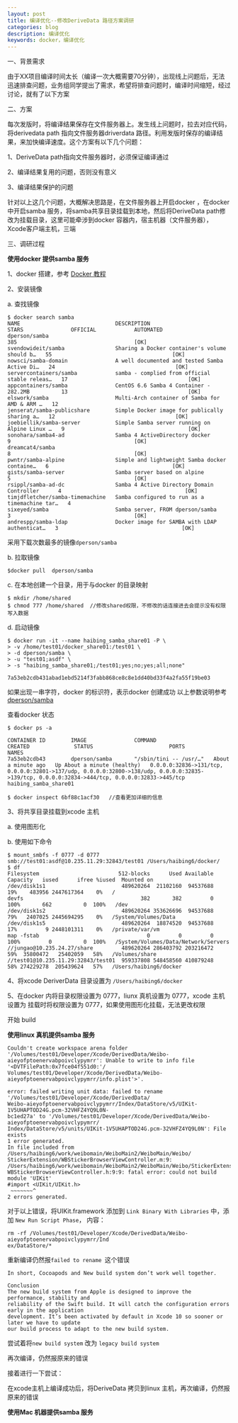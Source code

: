 ```yaml
---
layout: post
title: 编译优化--修改DeriveData 路径方案调研
categories: blog
description: 编译优化
keywords: docker，编译优化
---
```


一、背景需求

由于XX项目编译时间太长（编译一次大概需要70分钟），出现线上问题后，无法迅速排查问题，业务组同学提出了需求，希望将排查问题时，编译时间缩短，经过讨论，就有了以下方案

二、方案

每次发版时，将编译结果保存在文件服务器上。发生线上问题时，拉去对应代码，将derivedata  path 指向文件服务器driverdata 路径。利用发版时保存的编译结果，来加快编译速度。这个方案有以下几个问题：

1、DeriveData path指向文件服务器时，必须保证编译通过


2、编译结果复用的问题，否则没有意义


3、编译结果保护的问题

针对以上这几个问题，大概解决思路是，在文件服务器上开启docker ，在docker中开启samba 服务，将samba共享目录挂载到本地，然后将DeriveData path修改为挂载目录，这里可能牵涉到docker 容器内，宿主机器（文件服务器），Xcode客户端主机，三端



三、调研过程

<b>使用docker 提供samba 服务</b>

1、docker 搭建，参考 [Docker 教程](https://www.runoob.com/docker/docker-tutorial.html)

2、安装镜像


a. 查找镜像
 
```
$ docker search samba
NAME                              DESCRIPTION                                     STARS               OFFICIAL            AUTOMATED
dperson/samba                                                                     385                                     [OK]
svendowideit/samba                Sharing a Docker container's volume should b…   55                                      [OK]
nowsci/samba-domain               A well documented and tested Samba Active Di…   24                                      [OK]
servercontainers/samba            samba - complied from official stable releas…   17                                      [OK]
appcontainers/samba               CentOS 6.6 Samba 4 Container - 282.2MB          13                                      [OK]
elswork/samba                     Multi-Arch container of Samba for AMD & ARM …   12                                      
jenserat/samba-publicshare        Simple Docker image for publically sharing a…   12                                      [OK]
joebiellik/samba-server           Simple Samba server running on Alpine Linux …   9                                       [OK]
sonohara/samba4-ad                Samba 4 ActiveDirectory docker                  9                                       [OK]
dreamcat4/samba                                                                   8                                       [OK]
pwntr/samba-alpine                Simple and lightweight Samba docker containe…   6                                       [OK]
gists/samba-server                Samba server based on alpine                    5                                       [OK]
rsippl/samba-ad-dc                Samba 4 Active Directory Domain Controller      4                                       [OK]
timjdfletcher/samba-timemachine   Samba configured to run as a timemachine tar…   4                                       
sixeyed/samba                     Samba server, FROM dperson/samba                3                                       [OK]
andrespp/samba-ldap               Docker image for SAMBA with LDAP authenticat…   3                                       [OK]
```
 
采用下载次数最多的镜像`dperson/samba`


b. 拉取镜像

```
$docker pull  dperson/samba
```


c. 在本地创建一个目录，用于与docker 的目录映射


```
$ mkdir /home/shared
$ chmod 777 /home/shared  //修改shared权限，不修改的话连接进去会提示没有权限写入数据
```


d. 启动镜像

```
$ docker run -it --name haibing_samba_share01 -P \
> -v /home/test01/docker_share01:/test01 \
> -d dperson/samba \
> -u "test01;asdf" \
> -s "haibing_samba_share01;/test01;yes;no;yes;all;none"

7a53eb2cdb431abad1ebd5214f3fabb868ce8c8e1dd40bd33f4a2fa55f19be03
```
如果出现一串字符，docker 的标识符，表示docker 创建成功
以上参数说明参考 [dperson/samba](https://github.com/dperson/samba)

查看docker 状态

```
$ docker ps -a

CONTAINER ID        IMAGE               COMMAND                  CREATED              STATUS                        PORTS                                                                                                                                            NAMES
7a53eb2cdb43        dperson/samba       "/sbin/tini -- /usr/…"   About a minute ago   Up About a minute (healthy)   0.0.0.0:32836->131/tcp, 0.0.0.0:32801->137/udp, 0.0.0.0:32800->138/udp, 0.0.0.0:32835->139/tcp, 0.0.0.0:32834->444/tcp, 0.0.0.0:32833->445/tcp   haibing_samba_share01

```

```
$ docker inspect 6bf88c1acf30   //查看更加详细的信息
```

3、将共享目录挂载到xcode 主机

a. 使用图形化


b. 使用如下命令

```
$ mount_smbfs -f 0777 -d 0777 smb://test01:asdf@10.235.11.29:32843/test01 /Users/haibing6/docker/
$ df
Filesystem                         512-blocks      Used Available Capacity   iused      ifree %iused  Mounted on
/dev/disk1s1                        489620264  21102160  94537688    19%    483956 2447617364    0%   /
devfs                                     382       382         0   100%       662          0  100%   /dev
/dev/disk1s2                        489620264 353626696  94537688    79%   2407025 2445694295    0%   /System/Volumes/Data
/dev/disk1s5                        489620264  18874520  94537688    17%         9 2448101311    0%   /private/var/vm
map -fstab                                  0         0         0   100%         0          0  100%   /System/Volumes/Data/Network/Servers
//jungao@10.235.24.27/share         489620264 286403792 203216472    59%  35800472   25402059   58%   /Volumes/share
//test01@10.235.11.29:32843/test01  959337808 548458560 410879248    58% 274229278  205439624   57%   /Users/haibing6/docker
```

4、将xcode DeriverData 目录设置为 `/Users/haibing6/docker` 

5、在docker 内将目录权限设置为 0777，liunx 真机设置为 0777，xcode 主机设置为 挂载时将权限设置为 0777，如果使用图形化挂载，无法更改权限

开始 build 



<b>使用linux 真机提供samba 服务</b>

```
Couldn't create workspace arena folder '/Volumes/test01/Developer/Xcode/DerivedData/Weibo-
aieyofptoenervabpoivclypymrr': Unable to write to info file '<DVTFilePath:0x7fce04f551d0:'/
Volumes/test01/Developer/Xcode/DerivedData/Weibo-aieyofptoenervabpoivclypymrr/info.plist'>'.
```



```
error: failed writing unit data: failed to rename '/Volumes/test01/Developer/Xcode/DerivedData/
Weibo-aieyofptoenervabpoivclypymrr/Index/DataStore/v5/UIKit-1V5UHAPTOD24G.pcm-32VHFZ4YQ9L0N-
bc1ed27a' to '/Volumes/test01/Developer/Xcode/DerivedData/Weibo-aieyofptoenervabpoivclypymrr/
Index/DataStore/v5/units/UIKit-1V5UHAPTOD24G.pcm-32VHFZ4YQ9L0N': File exists
1 error generated.
In file included from /Users/haibing6/work/weibomain/WeiboMain2/WeiboMain/Weibo/
StickerExtension/WBStickerBrowserViewController.m:9:
/Users/haibing6/work/weibomain/WeiboMain2/WeiboMain/Weibo/StickerExtension/
WBStickerBrowserViewController.h:9:9: fatal error: could not build module 'UIKit'
#import <UIKit/UIKit.h>
 ~~~~~~~^
2 errors generated.
```

对于以上错误，将UIKit.framework 添加到 `Link Binary With Libraries` 中，添加 `New Run Script Phase`，
内容：

```
rm -rf /Volumes/test01/Developer/Xcode/DerivedData/Weibo-aieyofptoenervabpoivclypymrr/Ind
ex/DataStore/*
```

重新编译仍然报`failed to rename `这个错误


```
In short, Cocoapods and New build system don’t work well together.

Conclusion
The new build system from Apple is designed to improve the performance, stability and 
reliability of the Swift build. It will catch the configuration errors early in the application
development. It’s been activated by default in Xcode 10 so sooner or later we have to update 
our build process to adapt to the new build system. 

```

尝试着将`new build system` 改为 `legacy build system`

再次编译，仍然报原来的错误


接着进行一下尝试：


在xcode主机上编译成功后，将DeriveData 拷贝到linux 主机，再次编译，仍然报原来的错误


<b>使用Mac 机器提供samba 服务</b>

